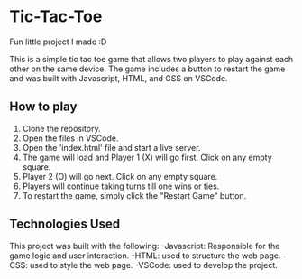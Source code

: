 # Tic-Tac-Toe
Fun little project I made :D

This is a simple tic tac toe game that allows two players to play against each other on the same device.
The game includes a button to restart the game and was built with Javascript, HTML, and CSS on VSCode.

## How to play

1. Clone the repository.
2. Open the files in VSCode.
3. Open the 'index.html' file and start a live server.
4. The game will load and Player 1 (X) will go first. Click on any empty square.
5. Player 2 (O) will go next. Click on any empty square.
6. Players will continue taking turns till one wins or ties.
7. To restart the game, simply click the "Restart Game" button.

## Technologies Used

This project was built with the following:
-Javascript: Responsible for the game logic and user interaction.
-HTML: used to structure the web page.
-CSS: used to style the web page.
-VSCode: used to develop the project.
